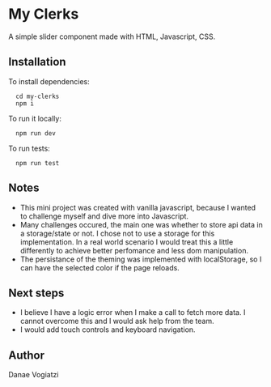 # My Clerks

A simple slider component made with HTML, Javascript, CSS.

## Installation

To install dependencies:

```
  cd my-clerks
  npm i
```

To run it locally:

```
  npm run dev
```

To run tests:

```
  npm run test
```

## Notes

- This mini project was created with vanilla javascript, because I wanted to challenge myself and dive more into Javascript.
- Many challenges occured, the main one was whether to store api data in a storage/state or not. I chose not to use a storage for this implementation. In a real world scenario I would treat this a little differently to achieve better perfomance and less dom manipulation.
- The persistance of the theming was implemented with localStorage, so I can have the selected color if the page reloads.

## Next steps

- I believe I have a logic error when I make a call to fetch more data. I cannot overcome this and I would ask help from the team.
- I would add touch controls and keyboard navigation.

## Author

Danae Vogiatzi
